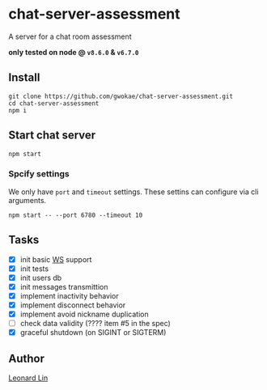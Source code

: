# chat-server-assessment

A server for a chat room assessment

**only tested on node @ `v8.6.0` & `v6.7.0`**

## Install

```
git clone https://github.com/gwokae/chat-server-assessment.git
cd chat-server-assessment
npm i
```

## Start chat server

```
npm start
```

### Spcify settings

We only have `port` and `timeout` settings. These settins can configure via cli arguments.

```
npm start -- --port 6780 --timeout 10
```

## Tasks

* [X] init basic [WS](https://github.com/websockets/ws) support
* [X] init tests
* [X] init users db
* [X] init messages transmittion
* [X] implement inactivity behavior
* [X] implement disconnect behavior
* [X] implement avoid nickname duplication
* [ ] check data validity (???? item #5 in the spec)
* [X] graceful shutdown (on SIGINT or SIGTERM)

## Author

[Leonard Lin](https://github.com/gwokae)
